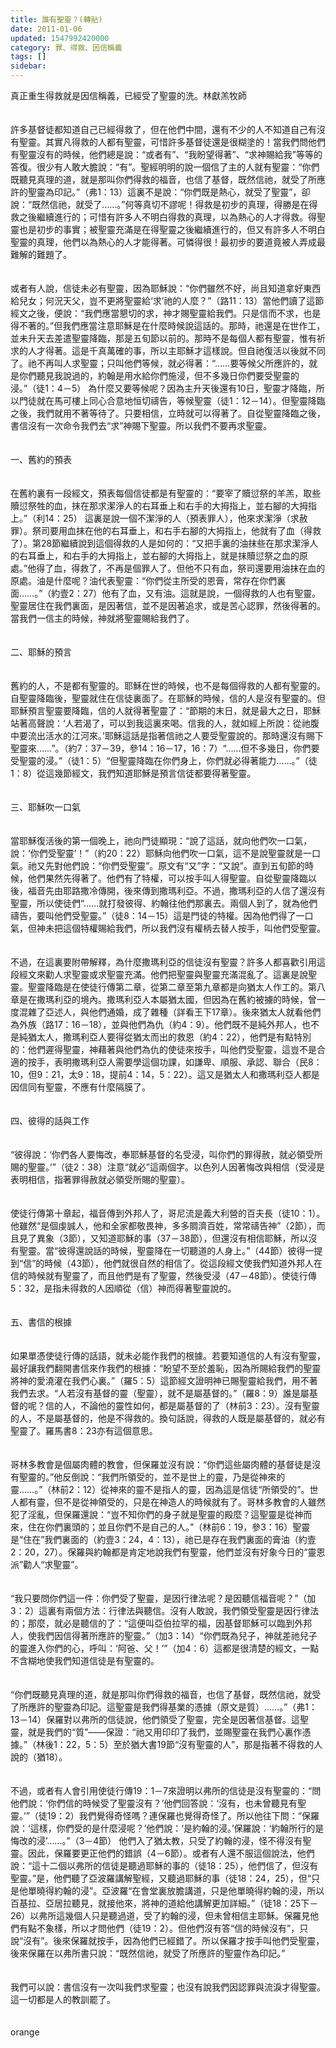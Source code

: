 ```yaml
---
title: 誰有聖靈？(轉貼)
date: 2011-01-06
updated: 1547992420000
category: 罪、得救、因信稱義
tags: []
sidebar: 
---
```


<p>真正重生得救就是因信稱義，已經受了聖靈的洗。<!--more-->林獻羔牧師 <br/><br/><br/>許多基督徒都知道自己已經得救了，但在他們中間，還有不少的人不知道自己有沒有聖靈。其實凡得救的人都有聖靈，可惜許多基督徒還是很糊塗的！當我們問他們有聖靈沒有的時候，他們總是說：“或者有”、“我盼望得著”、“求神賜給我”等等的答復。很少有人敢大膽說：“有”。聖經明明的說一個信了主的人就有聖靈：“你們既聽見真理的道，就是那叫你們得救的福音，也信了基督，既然信祂，就受了所應許的聖靈為印記。”（弗1：13）這裏不是說：“你們既是熱心，就受了聖靈”，卻說：“既然信祂，就受了……。”何等真切不謬呢！得救是初步的真理，得勝是在得救之後繼續進行的；可惜有許多人不明白得救的真理，以為熱心的人才得救。得聖靈也是初步的事實；被聖靈充滿是在得聖靈之後繼續進行的，但又有許多人不明白聖靈的真理，他們以為熱心的人才能得著。可憐得很！最初步的要道竟被人弄成最難解的難題了。 <br/><br/><br/>或者有人說，信徒未必有聖靈，因為耶穌說：“你們雖然不好，尚且知道拿好東西給兒女；何況天父，豈不更將聖靈給‘求’祂的人麼？”（路11：13）當他們讀了這節經文之後，便說：“我們應當懇切的求，神才賜聖靈給我們。只是信而不求，也是得不著的。”但我們應當注意耶穌是在什麼時候說這話的。那時，祂還是在世作工，並未升天去差遣聖靈降臨，那是五旬節以前的。那時不是每個人都有聖靈，惟有祈求的人才得著。這是千真萬確的事，所以主耶穌才這樣說。但自祂復活以後就不同了。祂不再叫人求聖靈；只叫他們等候，就必得著：“……要等候父所應許的，就是你們聽見我說過的，約翰是用水給你們施浸，但不多幾日你們要受聖靈的浸。”（徒1：4－5） 為什麼又要等候呢？因為主升天後還有10日，聖靈才降臨，所以門徒就在馬可樓上同心合意地恒切禱告，等候聖靈（徒1：12－14）。但聖靈降臨之後，我們就用不著等待了。只要相信，立時就可以得著了。自從聖靈降臨之後，書信沒有一次命令我們去“求”神賜下聖靈。所以我們不要再求聖靈。 <br/><br/><br/>一、舊約的預表 <br/><br/><br/>在舊約裏有一段經文，預表每個信徒都是有聖靈的：“要宰了贖愆祭的羊羔，取些贖愆祭牲的血，抹在那求潔淨人的右耳垂上和右手的大拇指上，並右腳的大拇指上。”（利14：25） 這裏是說一個不潔淨的人（預表罪人），他來求潔淨（求赦罪）。祭司要用血抹在他的右耳垂上，和右手右腳的大拇指上，他就有了血（得救了）。第28節繼續說到這個得救的人是如何的：“又把手裏的油抹些在那求潔淨人的右耳垂上，和右手的大拇指上，並右腳的大拇指上，就是抹贖愆祭之血的原處。”他得了血，得救了，不再是個罪人了。但他不只有血，祭司還要用油抹在血的原處。油是什麼呢？油代表聖靈：“你們從主所受的恩膏，常存在你們裏面……。”（約壹2：27）他有了血，又有油。這就是說，一個得救的人也有聖靈。聖靈居住在我們裏面，是因著信，並不是因著追求，或是苦心認罪，然後得著的。當我們一信主的時候，神就將聖靈賜給我們了。 <br/><br/><br/>二、耶穌的預言 <br/><br/><br/>舊約的人，不是都有聖靈的。耶穌在世的時候，也不是每個得救的人都有聖靈的。自聖靈降臨後，聖靈就住在信徒裏面了。在耶穌的時候，信的人是沒有聖靈的。但耶穌預言聖靈要降臨，信的人就得著聖靈了：“節期的末日，就是最大之日，耶穌站著高聲說：‘人若渴了，可以到我這裏來喝。信我的人，就如經上所說：從祂腹中要流出活水的江河來。’耶穌這話是指著信祂之人要受聖靈說的。那時還沒有賜下聖靈來……”。（約7：37－39，參14：16－17，16：7）“……但不多幾日，你們要受聖靈的浸。”（徒1：5）“但聖靈降臨在你們身上，你們就必得著能力……。”（徒1：8）從這幾節經文，我們知道耶穌是預言信徒都要得著聖靈。 <br/><br/><br/>三、耶穌吹一口氣 <br/><br/><br/>當耶穌復活後的第一個晚上，祂向門徒顯現：“說了這話，就向他們吹一口氣，說：‘你們受聖靈’！”（約20：22）耶穌向他們吹一口氣，這不是說聖靈就是一口氣。祂又先對他們說：“你們受聖靈”。原文有“又”字：“又說”。直到五旬節的時候，他們果然先得著了。他們有了特權，可以按手叫人得聖靈。自從聖靈降臨以後，福音先由耶路撒冷傳開，後來傳到撒瑪利亞。不過，撒瑪利亞的人信了還沒有聖靈，所以使徒們“……就打發彼得、約翰往他們那裏去。兩個人到了，就為他們禱告，要叫他們受聖靈。”（徒8：14－15）這是門徒的特權。因為他們得了一口氣，但神未把這個特權賜給我們，所以我們沒有權柄去替人按手，叫他們受聖靈。 <br/><br/><br/>不過，在這裏要附帶解釋，為什麼撒瑪利亞的信徒沒有聖靈？許多人都喜歡引用這段經文來勸人求聖靈或求聖靈充滿。他們把聖靈與聖靈充滿混亂了。這裏是說聖靈。聖靈降臨是在使徒行傳第二章，從第二章至第九章都是向猶太人作工的。第八章是在撒瑪利亞的境內。撒瑪利亞人本屬猶太國，但因為在舊約被擄的時候，曾一度混雜了亞述人，與他們通婚，成了雜種（詳看王下17章）。後來猶太人就看他們為外族（路17：16－18），並與他們為仇（約4：9）。他們既不是純外邦人，也不是純猶太人，撒瑪利亞人要得從猶太而出的救恩（約4：22），他們是有點特別的：他們遲得聖靈，神藉著與他們為仇的使徒來按手，叫他們受聖靈，這豈不是合適的按手，表明撒瑪利亞人需要學這個功課，如謙卑、順服、承認、聯合（民8：10，但9：21，太9：18，提前4：14，5：22）。這又是猶太人和撒瑪利亞人都是因信同有聖靈，不應有什麼隔膜了。 <br/><br/><br/>四、彼得的話與工作 <br/><br/><br/>“彼得說：‘你們各人要悔改，奉耶穌基督的名受浸，叫你們的罪得赦，就必領受所賜的聖靈。’”（徒2：38）注意“就必”這兩個字。以色列人因著悔改與相信（受浸是表明相信，指著罪得赦就必領受所賜的聖靈）。 <br/><br/><br/>使徒行傳第十章起，福音傳到外邦人了，哥尼流是義大利營的百夫長（徒10：1）。他雖然“是個虔誠人，他和全家都敬畏神，多多賙濟百姓，常常禱告神”（2節），而且見了異象（3節），又知道耶穌的事（37－38節），但還沒有相信耶穌，所以沒有聖靈。當“彼得還說話的時候，聖靈降在一切聽道的人身上。”（44節）彼得一提到“信”的時候（43節），他們就很自然的相信了。從這段經文使我們知道外邦人在信的時候就有聖靈了，而且他們是有了聖靈，然後受浸（47－48節）。使徒行傳5：32，是指未得救的人因順從（信）神而得著聖靈說的。 <br/><br/><br/>五、書信的根據 <br/><br/><br/>如果單憑使徒行傳的話語，就未必能作我們的根據。若要知道信的人有沒有聖靈，最好讓我們翻開書信來作我們的根據：“盼望不至於羞恥，因為所賜給我們的聖靈將神的愛澆灌在我們心裏。”（羅5：5）這節經文證明神已賜聖靈給我們，用不著我們去求。“人若沒有基督的靈（聖靈），就不是屬基督的。”（羅8：9）誰是屬基督的呢？信的人，不論他的靈性如何，都是屬基督的了（林前3：23）。沒有聖靈的人，不是屬基督的，他是不得救的。換句話說，得救的人既是屬基督的，就必有聖靈了。羅馬書8：23亦有這個意思。 <br/><br/><br/>哥林多教會是個屬肉體的教會，但保羅並沒有說：“你們這些屬肉體的基督徒是沒有聖靈的。”他反倒說：“我們所領受的，並不是世上的靈，乃是從神來的靈……。”（林前2：12）從神來的靈不是指人的靈，因為這是信徒“所領受的”。世人都有靈，但不是從神領受的，只是在神造人的時候就有了。哥林多教會的人雖然犯了淫亂，但保羅還說：“豈不知你們的身子就是聖靈的殿麼？這聖靈是從神而來，住在你們裏頭的；並且你們不是自己的人。”（林前6：19，參3：16）聖靈是“住在”我們裏面的（約壹3：24，4：13），祂已是存在我們裏面的膏油（約壹2：20，27）。保羅與約翰都是肯定地說我們有聖靈，他們並沒有好象今日的“靈恩派”勸人“求聖靈”。 <br/><br/><br/>“我只要問你們這一件：你們受了聖靈，是因行律法呢？是因聽信福音呢？”（加3：2）這裏有兩個方法：行律法與聽信。沒有人敢說，我們領受聖靈是因行律法的；那麼，就必是聽信的了：“這便叫亞伯拉罕的福，因基督耶穌可以臨到外邦人，使我們因信得著所應許的聖靈。”（加3：14）“你們既為兒子，神就差祂兒子的靈進入你們的心，呼叫：‘阿爸、父！’”（加4：6）這都是很清楚的經文，一點不含糊地使我們知道信徒是有聖靈的。 <br/><br/><br/>“你們既聽見真理的道，就是那叫你們得救的福音，也信了基督，既然信祂，就受了所應許的聖靈為印記。這聖靈是我們得基業的憑據（原文是質）……。”（弗1：13－14）保羅對以弗所的信徒說，他們領受了聖靈，完全是因著信基督。這聖靈，就是我們的“質”——保證：“祂又用印印了我們，並賜聖靈在我們心裏作憑據。”（林後1：22，5：5）至於猶大書19節“沒有聖靈的人”，那是指著不得救的人說的（猶18）。 <br/><br/><br/>不過，或者有人會引用使徒行傳19：1－7來證明以弗所的信徒是沒有聖靈的：“問他們說：‘你們信的時候受了聖靈沒有？’他們回答說：‘沒有，也未曾聽見有聖靈。’”（徒19：2）我們覺得奇怪嗎？連保羅也覺得奇怪了。所以他往下問：“保羅說：‘這樣，你們受的是什麼浸呢？’他們說：‘是約翰的浸。’保羅說：‘約翰所行的是悔改的浸’……。”（3－4節） 他們入了猶太教，只受了約翰的浸，怪不得沒有聖靈。因此，保羅要更正他們的錯誤（4－6節）。或者有人還不服這個說法，他們說：“這十二個以弗所的信徒是聽過耶穌的事的（徒18：25），他們信了，但沒有聖靈。”是，他們聽了亞波羅講解聖經，又聽過耶穌的事（徒18：24，25），但“只是他單曉得約翰的浸”。亞波羅“在會堂裏放膽講道，只是他單曉得約翰的浸，所以百基拉、亞居拉聽見，就接他來，將神的道給他講解更加詳細。”（徒18：25下－26）以弗所這幾個人只是聽過道，受了約翰的浸，但未曾相信主耶穌。保羅見他們有點不象樣，所以才問他們（徒19：2）。但他們沒有答“信的時候沒有”，只說“沒有”。後來保羅就按手，因為他們已經錯了。所以保羅才按手叫他們受聖靈，後來保羅在以弗所書只說：“既然信祂，就受了所應許的聖靈作為印記。” <br/><br/><br/>我們可以說：書信沒有一次叫我們求聖靈；也沒有說我們因認罪與流淚才得聖靈。這一切都是人的教訓罷了。<br/><br/><br/>orange</p>